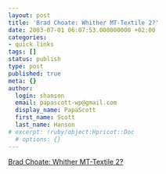```yaml
---
layout: post
title: 'Brad Choate: Whither MT-Textile 2?'
date: 2003-07-01 06:07:53.000000000 +02:00
categories:
- quick links
tags: []
status: publish
type: post
published: true
meta: {}
author:
  login: shanson
  email: papascott-wp@gmail.com
  display_name: PapaScott
  first_name: Scott
  last_name: Hanson
# excerpt: !ruby/object:Hpricot::Doc
  # options: {}
---
```

<p><a title="Developers sometimes _can_ work together, but then it takes longer." href="http://www.bradchoate.com/past/001649.php">Brad Choate: Whither MT-Textile 2?</a></p>

